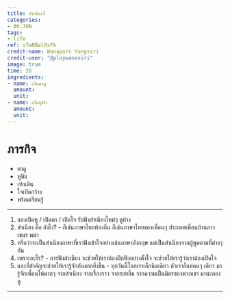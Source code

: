 ```yaml
---
title: สำเนียง?
categories:
- 06:JUN
tags:
- life
ref: o7wNBwl8sFk
credit-name: Wanaporn Yangsiri
credit-user: "@ploywanasiri"
image: true
time: 26
ingredients:
- name: เปิดตาดู
  amount: 
  unit: 
- name: เปิดหูฟัง
  amount: 
  unit: 
---
```


# ภารกิจ
 - ตาดู
 - หูฟัง
 - เท้าเดิน
 - ใจเปิดกว้าง
 - พร้อมเรียนรู้

---

1. ลองเปิดหู / เปิดตา / เปิดใจ รับฟังสำเนียงใหม่ๆ ดูบ้าง
2. สำเนียง คือ ยังไง? - ก็เช่นภาษาไทยท้องถิ่น ก็เช่นภาษาไทยของเพื่อนๆ ประเทศเพื่อนบ้านลาว เขมร พม่า
3. หรือว่าจะเป็นสำเนียงภาษาที่เราฟังเข้าใจอย่างเช่นภาษาอังกฤษ แต่เป็นสำเนียงจากผู้พูดตามที่ต่างๆ กัน
4. เพราะอะไร? - การฟังสำเนียง จะช่วยให้เราต้องฝึกฟังอย่างตั้งใจ จะช่วยให้เรารู้ว่าเราต้องเปิดใจ
5. และที่สำคัญจะช่วยให้เรารู้จักกันมากยิ่งขึ้น - ทุกวันนี้โลกเราเล็กนิดเดียว ตัวเราก็แค่คนๆ เดียว มารู้จักเพื่อนให้มากๆ จากสำเนียง จากเรื่องราว จากรอยยิ้ม จากความเป็นมิตรของพวกเขา มานะลองดู

---
